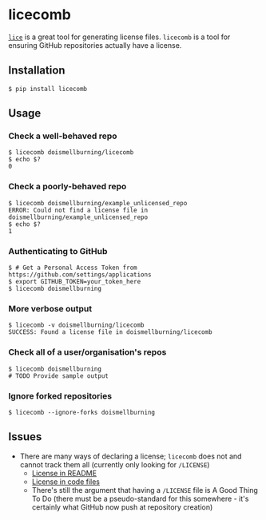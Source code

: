 # licecomb

[`lice`](https://github.com/licenses/lice) is a great tool for generating license files. `licecomb` is a tool for ensuring GitHub repositories actually have a license.

## Installation

    $ pip install licecomb

## Usage

### Check a well-behaved repo

    $ licecomb doismellburning/licecomb
    $ echo $?
    0

### Check a poorly-behaved repo

    $ licecomb doismellburning/example_unlicensed_repo
    ERROR: Could not find a license file in doismellburning/example_unlicensed_repo
    $ echo $?
    1

### Authenticating to GitHub

    $ # Get a Personal Access Token from https://github.com/settings/applications
    $ export GITHUB_TOKEN=your_token_here
    $ licecomb doismellburning

### More verbose output

    $ licecomb -v doismellburning/licecomb
    SUCCESS: Found a license file in doismellburning/licecomb

### Check all of a user/organisation's repos

    $ licecomb doismellburning
    # TODO Provide sample output

### Ignore forked repositories

    $ licecomb --ignore-forks doismellburning

## Issues

* There are many ways of declaring a license; `licecomb` does not and cannot track them all (currently only looking for `/LICENSE`)
    * [License in README](https://github.com/stig/json-framework/)
    * [License in code files](https://github.com/johnezang/JSONKit/)
    * There's still the argument that having a `/LICENSE` file is A Good Thing To Do (there must be a pseudo-standard for this somewhere - it's certainly what GitHub now push at repository creation)

